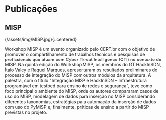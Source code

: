 # Publicações

## MISP

(/assets/img/MISP.jpg){:.centered}

Workshop MISP é um evento organizado pelo CERT.br com o objetivo de promover o compartilhamento de trabalhos técnicos e pesquisas de profissionais que atuam com Cyber ​​Threat Intelligence (CTI) no contexto do MISP. Na quinta edição do Workshop MISP, os membros do GT HackInSDN, Ítalo Valcy e Raquel Marques, apresentaram os resultados preliminares do processo de integração do MISP com outros módulos da arquitetura. A palestra, com o título "Integração MISP e HackInSDN – Infraestrutura programável em testbed para ensino de redes e segurança", teve como foco principal o ambiente do MISP, onde os autores compararam casos de uso do MISP, modelagem de dados para inserção no MISP considerando diferentes taxonomias, estratégias para automação da inserção de dados com uso do PyMISP e, finalmente, práticas de ensino a partir do MISP previstas no projeto.
